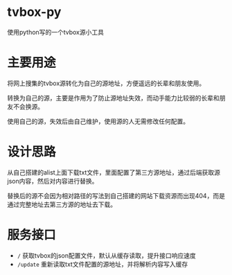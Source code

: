 # tvbox-py
使用python写的一个tvbox源小工具

# 主要用途
将网上搜集的tvbox源转化为自己的源地址，方便遥远的长辈和朋友使用。

转换为自己的源，主要是作用为了防止源地址失效，而动手能力比较弱的长辈和朋友不会换源。

使用自己的源，失效后由自己维护，使用源的人无需修改任何配置。

# 设计思路
从自己搭建的alist上面下载txt文件，里面配置了第三方源地址，通过后端获取源json内容，然后对内容进行替换。

替换后的源不会因为相对路径的写法到自己搭建的网站下载资源而出现404，而是通过完整地址去第三方源的地址去下载。

# 服务接口
- `/` 获取tvbox的json配置文件，默认从缓存读取，提升接口响应速度
- `/update` 重新读取txt文件配置的源地址，并将解析内容写入缓存
